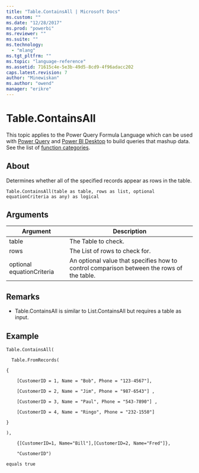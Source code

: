 ```yaml
---
title: "Table.ContainsAll | Microsoft Docs"
ms.custom: ""
ms.date: "12/28/2017"
ms.prod: "powerbi"
ms.reviewer: ""
ms.suite: ""
ms.technology: 
  - "mlang"
ms.tgt_pltfrm: ""
ms.topic: "language-reference"
ms.assetid: 71615c4e-5e3b-49d5-8cd9-4f96adacc202
caps.latest.revision: 7
author: "Minewiskan"
ms.author: "owend"
manager: "erikre"
---
```

# Table.ContainsAll
This topic applies to the Power Query Formula Language which can be used with [Power Query](https://support.office.com/article/Introduction-to-Microsoft-Power-Query-for-Excel-6E92E2F4-2079-4E1F-BAD5-89F6269CD605) and [Power BI Desktop](http://go.microsoft.com/fwlink/p/?LinkId=618607) to build queries that mashup data. See the list of [function categories](https://msdn.microsoft.com/en-us/library/mt211003.aspx).  
  
## About  
Determines whether all of the specified records appear as rows in the table.  
  
```  
Table.ContainsAll(table as table, rows as list, optional equationCriteria as any) as logical  
```  
  
## Arguments  
  
|Argument|Description|  
|------------|---------------|  
|table|The Table to check.|  
|rows|The List of rows to check for.|  
|optional equationCriteria|An optional value that specifies how to control comparison between the rows of the table.|  
  
## <a name="__toc360789669"></a>Remarks  
  
-   Table.ContainsAll is similar to List.ContainsAll but requires a table as input.  
  
## <a name="__goback"></a>Example  
  
```  
Table.ContainsAll(  
  
  Table.FromRecords(  
  
{  
  
    [CustomerID = 1, Name = "Bob", Phone = "123-4567"],  
  
    [CustomerID = 2, Name = "Jim", Phone = "987-6543"] ,  
  
    [CustomerID = 3, Name = "Paul", Phone = "543-7890"] ,  
  
    [CustomerID = 4, Name = "Ringo", Phone = "232-1550"]  
  
}  
  
),  
  
    {[CustomerID=1, Name="Bill"],[CustomerID=2, Name="Fred"]},  
  
    "CustomerID")  
  
equals true  
```  
